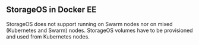 ## StorageOS in Docker EE

StorageOS does not support running on Swarm nodes nor on mixed (Kubernetes and
Swarm) nodes. StorageOS volumes have to be provisioned and used from Kubernetes
nodes.
